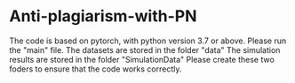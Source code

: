 # Anti-plagiarism-with-PN
The code is based on pytorch, with python version 3.7 or above.
Please run the "main" file.
The datasets are stored in the folder "data" The simulation results are stored in the folder "SimulationData" Please create these two foders to ensure that the code works correctly. 
